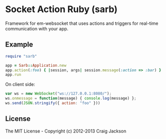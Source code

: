 # Socket Action Ruby (sarb)

Framework for em-websocket that uses actions and triggers for real-time communication with your app.

## Example

```ruby
require "sarb"

app = Sarb::Application.new
app.action(:foo) { |session, args| session.message(:action => :bar) }
app.run
```

On client side:

```javascript
var ws = new WebSocket("ws://127.0.0.1:8080/");
ws.onmessage = function(message) { console.log(message) };
ws.send(JSON.stringify({ action: "foo" }))
```

## License

The MIT License - Copyright (c) 2012-2013 Craig Jackson

